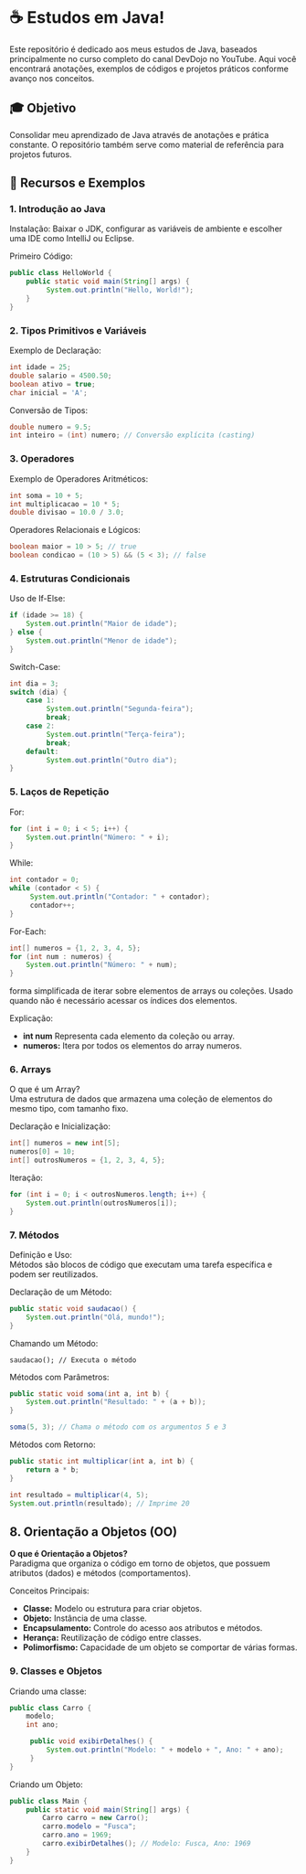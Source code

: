 # ☕ Estudos em Java!

Este repositório é dedicado aos meus estudos de Java, baseados principalmente no curso completo do canal DevDojo no YouTube. Aqui você encontrará anotações, exemplos de códigos e projetos práticos conforme avanço nos conceitos.

## 🎓 Objetivo

Consolidar meu aprendizado de Java através de anotações e prática constante. O repositório também serve como material de referência para projetos futuros.

## 🔧 Recursos e Exemplos

### 1. Introdução ao Java

Instalação: Baixar o JDK, configurar as variáveis de ambiente e escolher uma IDE como IntelliJ ou Eclipse.

Primeiro Código:

```java
public class HelloWorld {
    public static void main(String[] args) {
         System.out.println("Hello, World!");
    }
}
```

### 2. Tipos Primitivos e Variáveis

Exemplo de Declaração:

```java
int idade = 25;
double salario = 4500.50;
boolean ativo = true;
char inicial = 'A';
```

Conversão de Tipos:

```java
double numero = 9.5;
int inteiro = (int) numero; // Conversão explícita (casting)
```

### 3. Operadores

Exemplo de Operadores Aritméticos:

```java
int soma = 10 + 5;
int multiplicacao = 10 * 5;
double divisao = 10.0 / 3.0;
```

Operadores Relacionais e Lógicos:

```java
boolean maior = 10 > 5; // true
boolean condicao = (10 > 5) && (5 < 3); // false
```

### 4. Estruturas Condicionais

Uso de If-Else:

```java
if (idade >= 18) {
    System.out.println("Maior de idade");
} else {
    System.out.println("Menor de idade");
}
```

Switch-Case:

```java
int dia = 3;
switch (dia) {
    case 1:
         System.out.println("Segunda-feira");
         break;
    case 2:
         System.out.println("Terça-feira");
         break;
    default:
         System.out.println("Outro dia");
}
```

### 5. Laços de Repetição

For:

```java
for (int i = 0; i < 5; i++) {
    System.out.println("Número: " + i);
}
```

While:

```java
int contador = 0;
while (contador < 5) {
     System.out.println("Contador: " + contador);
     contador++;
}
```

For-Each:

```java
int[] numeros = {1, 2, 3, 4, 5};
for (int num : numeros) {
    System.out.println("Número: " + num);
}
```

forma simplificada de iterar sobre elementos de arrays ou coleções.
Usado quando não é necessário acessar os índices dos elementos.

Explicação:

* **int num** Representa cada elemento da coleção ou array. <br>
* **numeros:** Itera por todos os elementos do array numeros.

### 6. Arrays

O que é um Array?<br>
Uma estrutura de dados que armazena uma coleção de elementos do mesmo tipo, com tamanho fixo.

Declaração e Inicialização:

```java
int[] numeros = new int[5];
numeros[0] = 10;
int[] outrosNumeros = {1, 2, 3, 4, 5};
```

Iteração:

```java
for (int i = 0; i < outrosNumeros.length; i++) {
    System.out.println(outrosNumeros[i]);
}
```

### 7. Métodos


Definição e Uso:<br>
Métodos são blocos de código que executam uma tarefa específica e podem ser reutilizados.

Declaração de um Método:

```java
public static void saudacao() {
    System.out.println("Olá, mundo!");
}
```

Chamando um Método:

```
saudacao(); // Executa o método
```

Métodos com Parâmetros:

```java
public static void soma(int a, int b) {
    System.out.println("Resultado: " + (a + b));
}

soma(5, 3); // Chama o método com os argumentos 5 e 3
```

Métodos com Retorno:

```java
public static int multiplicar(int a, int b) {
    return a * b;
}

int resultado = multiplicar(4, 5);
System.out.println(resultado); // Imprime 20
```

## 8. Orientação a Objetos (OO)

**O que é Orientação a Objetos?**<br>
Paradigma que organiza o código em torno de objetos, que possuem atributos (dados) e métodos (comportamentos).

Conceitos Principais:

* **Classe:** Modelo ou estrutura para criar objetos.<br>
* **Objeto:** Instância de uma classe.<br>
* **Encapsulamento:** Controle do acesso aos atributos e métodos.<br>
* **Herança:** Reutilização de código entre classes.<br>
* **Polimorfismo:** Capacidade de um objeto se comportar de várias formas.<br>

### 9. Classes e Objetos

   Criando uma classe: 

```java
public class Carro {
    modelo;
    int ano;

     public void exibirDetalhes() {
         System.out.println("Modelo: " + modelo + ", Ano: " + ano);
     }
}
```

Criando um Objeto:

```java
public class Main {
    public static void main(String[] args) {
        Carro carro = new Carro();
        carro.modelo = "Fusca";
        carro.ano = 1969;
        carro.exibirDetalhes(); // Modelo: Fusca, Ano: 1969
    }
}
```